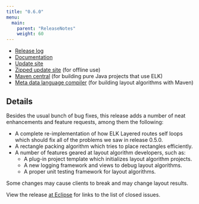 ```yaml
---
title: "0.6.0"
menu:
  main:
    parent: "ReleaseNotes"
    weight: 60
---
```


* [Release log](https://projects.eclipse.org/projects/modeling.elk/releases/0.6.0)
* [Documentation](http://download.eclipse.org/elk/updates/releases/0.6.0/elk-0.6.0-docs.zip)
* [Update site](http://download.eclipse.org/elk/updates/releases/0.6.0/)
* [Zipped update site](http://download.eclipse.org/elk/updates/releases/0.6.0/elk-0.6.0.zip) (for offline use)
* [Maven central](https://repo.maven.apache.org/maven2/org/eclipse/elk/) (for building pure Java projects that use ELK)
* [Meta data language compiler](http://download.eclipse.org/elk/maven/releases/0.6.0) (for building layout algorithms with Maven)



## Details

Besides the usual bunch of bug fixes, this release adds a number of neat enhancements and feature requests, among them the following:

* A complete re-implementation of how ELK Layered routes self loops which should fix all of the problems we saw in release 0.5.0.
* A rectangle packing algorithm which tries to place rectangles efficiently.
* A number of features geared at layout algorithm developers, such as:
    * A plug-in project template which initializes layout algorithm projects.
    * A new logging framework and views to debug layout algorithms.
    * A proper unit testing framework for layout algorithms.

Some changes may cause clients to break and may change layout results.

View the release [at Eclipse](https://projects.eclipse.org/projects/modeling.elk/releases/0.6.0) for links to the list of closed issues.
